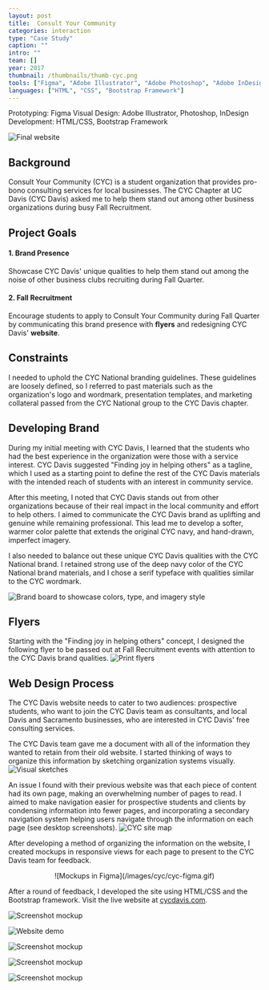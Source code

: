 ```yaml
---
layout: post
title:  Consult Your Community
categories: interaction
type: "Case Study"
caption: ""
intro: ""
team: []
year: 2017
thumbnail: /thumbnails/thumb-cyc.png
tools: ["Figma", "Adobe Illustrator", "Adobe Photoshop", "Adobe InDesign"]
languages: ["HTML", "CSS", "Bootstrap Framework"]
---
```


Prototyping: Figma
Visual Design: Adobe Illustrator, Photoshop, InDesign
Development: HTML/CSS, Bootstrap Framework


![Final website](/images/cyc/web-1b.png)

## Background
Consult Your Community (CYC) is a student organization that provides pro-bono consulting services for local businesses. The CYC Chapter at UC Davis (CYC Davis) asked me to help them stand out among other business organizations during busy Fall Recruitment.

## Project Goals

#### 1. Brand Presence
Showcase CYC Davis' unique qualities to help them stand out among the noise of other business clubs recruiting during Fall Quarter.

#### 2. Fall Recruitment
Encourage students to apply to Consult Your Community during Fall Quarter by communicating this brand presence with **flyers** and redesigning CYC Davis' **website**.

## Constraints
I needed to uphold the CYC National branding guidelines. These guidelines are loosely defined, so I referred to past materials such as the organization's logo and wordmark, presentation templates, and marketing collateral passed from the CYC National group to the CYC Davis chapter.

## Developing Brand
During my initial meeting with CYC Davis, I learned that the students who had the best experience in the organization were those with a service interest. CYC Davis suggested "Finding joy in helping others" as a tagline, which I used as a starting point to define the rest of the CYC Davis materials with the intended reach of students with an interest in community service.

After this meeting, I noted that CYC Davis stands out from other organizations because of their real impact in the local community and effort to help others. I aimed to communicate the CYC Davis brand as uplifting and genuine while remaining professional. This lead me to develop a softer, warmer color palette that extends the original CYC navy, and hand-drawn, imperfect imagery.

I also needed to balance out these unique CYC Davis qualities with the CYC National brand. I retained strong use of the deep navy color of the CYC National brand materials, and I chose a serif typeface with qualities similar to the CYC wordmark.

![Brand board to showcase colors, type, and imagery style](/images/cyc/brand-board.jpg)


## Flyers
Starting with the "Finding joy in helping others" concept, I designed the following flyer to be passed out at Fall Recruitment events with attention to the CYC Davis brand qualities.
![Print flyers](/images/cyc/flyers.jpg)

## Web Design Process
The CYC Davis website needs to cater to two audiences: prospective students, who want to join the CYC Davis team as consultants, and local Davis and Sacramento businesses, who are interested in CYC Davis' free consulting services.

The CYC Davis team gave me a document with all of the information they wanted to retain from their old website. I started thinking of ways to organize this information by sketching organization systems visually.
![Visual sketches](/images/cyc/sketches.jpg)

An issue I found with their previous website was that each piece of content had its own page, making an overwhelming number of pages to read. I aimed to make navigation easier for prospective students and clients by condensing information into fewer pages, and incorporating a secondary navigation system helping users navigate through the information on each page (see desktop screenshots).
![CYC site map](/images/cyc/site-map2.png)

After developing a method of organizing the information on the website, I created mockups in responsive views for each page to present to the CYC Davis team for feedback.

<div class="wrapper" markdown="1" style="display: flex; justify-content: center;">
![Mockups in Figma](/images/cyc/cyc-figma.gif)
</div>

After a round of feedback, I developed the site using HTML/CSS and the Bootstrap framework. Visit the live website at [cycdavis.com](http://www.cycdavis.com/).

![Screenshot mockup](/images/cyc/web-6.jpg)

![Website demo](/images/cyc/cyc-demo.gif)

![Screenshot mockup](/images/cyc/web-3.jpg)

![Screenshot mockup](/images/cyc/web-4.jpg)

![Screenshot mockup](/images/cyc/web-3a.jpg)
